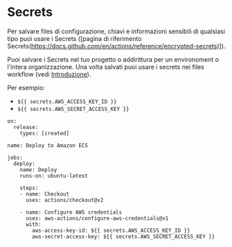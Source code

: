 # Secrets
Per salvare files di configurazione, chiavi e informazioni sensibili di qualsiasi tipo puoi usare i Secrets ([pagina di riferimento Secrets(https://docs.github.com/en/actions/reference/encrypted-secrets)]).

Puoi salvare i Secrets nel tuo progetto o addirittura per un environoment o l'intera organizzazione.
Una volta salvati puoi usare i secrets nei files workflow (vedi [Introduzione](../introduzione.md])).

Per esempio:
- `${{ secrets.AWS_ACCESS_KEY_ID }}`
- `${{ secrets.AWS_SECRET_ACCESS_KEY }}`

```
on:
  release:
    types: [created]

name: Deploy to Amazon ECS

jobs:
  deploy:
    name: Deploy
    runs-on: ubuntu-latest

    steps:
    - name: Checkout
      uses: actions/checkout@v2

    - name: Configure AWS credentials
      uses: aws-actions/configure-aws-credentials@v1
      with:
        aws-access-key-id: ${{ secrets.AWS_ACCESS_KEY_ID }}
        aws-secret-access-key: ${{ secrets.AWS_SECRET_ACCESS_KEY }}
  ```

